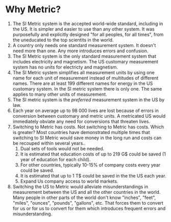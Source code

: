 Why Metric?
===========

1. The SI Metric system is the accepted world-wide standard, including in the US. It is simpler and easier to use than any other system. It was purposefully and explicitly designed "for all peoples, for all times", from the uneducated to the top scientits in the world.
2. A country only needs one standard measurement system.  It doesn't need more than one.  Any more introduces errors and confusion.
3. The SI Metric system is the only standard measurement system that includes electricity and magnetism.  The US customary measurement system has no units for electricty and magnetism.
4. The SI Metric system simplifies all measurement units by using one name for each unit of measurement instead of multitudes of different names.  There are at least 199 different names for energy in the US customary system.  In the SI metric system there is only one.  The same applies to many other units of measurement.
5. The SI metric system is the *preferred* measurement system in the US by law.
6. Each year on average up to 98 000 lives are lost because of errors in conversion between customary and metric units.  A metricated US would immediately obviate any need for conversions that threaten lives.
7. Switching to Metric has costs.  Not switching to Metric has costs.  Which is greater?  Most countries have demonstrated multiple times that switching to SI Metric would save money in the long run and costs can be recouped within several years..
   1. Dual sets of tools would not be needed.
   2. It is estimated that education costs of up to 219 G$ could be saved (1 year of education for each child).
   3. For other countries, typically 10-15% of company costs every year could be saved.
   4. It is estimated that up to 1 T$ could be saved in the the US each year.
   5. Expand Us company access to world markets.
8. Switching the US to Metric would alleviate misunderstandings in measurement between the US and all the other countries in the world.  Many people in other parts of the world don't know "inches", "feet", "miles", "ounces", "pounds", "gallons", etc.  That forces them to convert for us or for us to convert for them which introduces frequent errors and misunderstanding.
